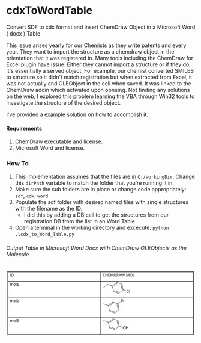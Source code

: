 # cdxToWordTable
Convert SDF to cdx format and insert ChemDraw Object in a Microsoft Word ( docx ) Table

This issue arises yearly for our Chemists as they write patents and every year. They want to import the structure as a chemdraw object in the orientation that it was registered in.  Many tools including the ChemDraw for Excel plugin have issue.  Either they cannot import a structure or if they do, it's essentially a served object.  For example, our chemist converted SMILES to structure so it didn't match registration but when extracted from Excel, it was not actually and OLEObject in the cell when saved.  It was linked to the ChemDraw addin which activated upon opneing.  Not finding any solutions on the web, I explored this problem learning the VBA through Win32 tools to investigate the structure of the desired object.

I've provided a example solution on how to accomplish it.

#### Requirements
1. ChemDraw executable and license.
2. Microsoft Word and license.

### How To
1. This implementation assumes that the files are in `C:/workingDir`.  Change this `dirPath` variable to match the folder that you’re running it in.
2. Make sure the sub folders are in place or change code appropriately: `sdf`, `cdx`, `word`
3. Populate the sdf folder with desired named files with single structures with the filename as the ID.
   - I did this by adding a DB call to get the structures from our registration DB from the list in an Word Table
4. Open a terminal in the working directory and excecute: `python .\cdx_to_Word_Table.py`

###### Output Table in Microsoft Word Docx with ChemDraw OLEObjects as the Molecule

![Word Document](./images/README_WORD.JPG)

